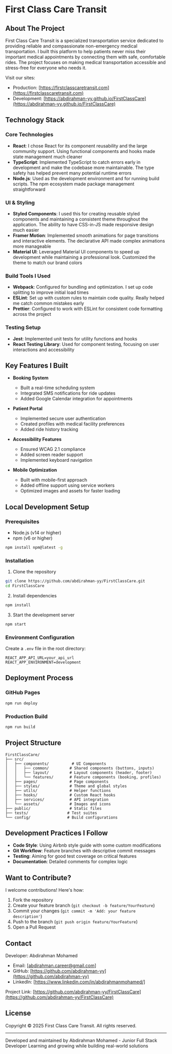 # First Class Care Transit

## About The Project

First Class Care Transit is a specialized transportation service dedicated to providing reliable and compassionate non-emergency medical transportation. I built this platform to help patients never miss their important medical appointments by connecting them with safe, comfortable rides. The project focuses on making medical transportation accessible and stress-free for everyone who needs it.

Visit our sites:
- Production: [https://firstclasscaretransit.com](https://firstclasscaretransit.com)
- Development: [https://abdirahman-yy.github.io/FirstClassCare](https://abdirahman-yy.github.io/FirstClassCare)

## Technology Stack

### Core Technologies
- **React**: I chose React for its component reusability and the large community support. Using functional components and hooks made state management much cleaner
- **TypeScript**: Implemented TypeScript to catch errors early in development and make the codebase more maintainable. The type safety has helped prevent many potential runtime errors
- **Node.js**: Used as the development environment and for running build scripts. The npm ecosystem made package management straightforward

### UI & Styling
- **Styled Components**: I used this for creating reusable styled components and maintaining a consistent theme throughout the application. The ability to have CSS-in-JS made responsive design much easier
- **Framer Motion**: Implemented smooth animations for page transitions and interactive elements. The declarative API made complex animations more manageable
- **Material UI**: Leveraged Material UI components to speed up development while maintaining a professional look. Customized the theme to match our brand colors

### Build Tools I Used
- **Webpack**: Configured for bundling and optimization. I set up code splitting to improve initial load times
- **ESLint**: Set up with custom rules to maintain code quality. Really helped me catch common mistakes early
- **Prettier**: Configured to work with ESLint for consistent code formatting across the project

### Testing Setup
- **Jest**: Implemented unit tests for utility functions and hooks
- **React Testing Library**: Used for component testing, focusing on user interactions and accessibility

## Key Features I Built

- **Booking System**
  - Built a real-time scheduling system
  - Integrated SMS notifications for ride updates
  - Added Google Calendar integration for appointments

- **Patient Portal**
  - Implemented secure user authentication
  - Created profiles with medical facility preferences
  - Added ride history tracking

- **Accessibility Features**
  - Ensured WCAG 2.1 compliance
  - Added screen reader support
  - Implemented keyboard navigation

- **Mobile Optimization**
  - Built with mobile-first approach
  - Added offline support using service workers
  - Optimized images and assets for faster loading

## Local Development Setup

### Prerequisites

- Node.js (v14 or higher)
- npm (v6 or higher)
```bash
npm install npm@latest -g
```

### Installation

1. Clone the repository
```bash
git clone https://github.com/abdirahman-yy/FirstClassCare.git
cd FirstClassCare
```

2. Install dependencies
```bash
npm install
```

3. Start the development server
```bash
npm start
```

### Environment Configuration

Create a `.env` file in the root directory:
```
REACT_APP_API_URL=your_api_url
REACT_APP_ENVIRONMENT=development
```

## Deployment Process

### GitHub Pages
```bash
npm run deploy
```

### Production Build
```bash
npm run build
```

## Project Structure

```
FirstClassCare/
├── src/
│   ├── components/          # UI Components
│   │   ├── common/         # Shared components (buttons, inputs)
│   │   ├── layout/         # Layout components (header, footer)
│   │   └── features/       # Feature components (booking, profiles)
│   ├── pages/              # Page components
│   ├── styles/             # Theme and global styles
│   ├── utils/              # Helper functions
│   ├── hooks/              # Custom React hooks
│   ├── services/           # API integration
│   └── assets/             # Images and icons
├── public/                 # Static files
├── tests/                 # Test suites
└── config/                # Build configurations
```

## Development Practices I Follow

- **Code Style**: Using Airbnb style guide with some custom modifications
- **Git Workflow**: Feature branches with descriptive commit messages
- **Testing**: Aiming for good test coverage on critical features
- **Documentation**: Detailed comments for complex logic

## Want to Contribute?

I welcome contributions! Here's how:

1. Fork the repository
2. Create your feature branch (`git checkout -b feature/YourFeature`)
3. Commit your changes (`git commit -m 'Add: your feature description'`)
4. Push to the branch (`git push origin feature/YourFeature`)
5. Open a Pull Request

## Contact

Developer: Abdirahman Mohamed
- Email: [abdirahman.career@gmail.com]
- GitHub: [https://github.com/abdirahman-yy](https://github.com/abdirahman-yy)
- LinkedIn: [https://www.linkedin.com/in/abdirahmanmohamed/]

Project Link: [https://github.com/abdirahman-yy/FirstClassCare](https://github.com/abdirahman-yy/FirstClassCare)

## License

Copyright © 2025 First Class Care Transit. All rights reserved.

---
Developed and maintained by Abdirahman Mohamed - Junior Full Stack Developer
Learning and growing while building real-world solutions 